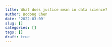 ```yaml
---
title: What does justice mean in data science?
author: Bodong Chen
date: '2022-03-09'
slug: []
categories: []
tags: []
draft: true
---
```

